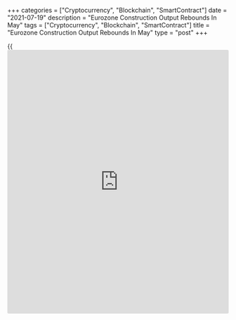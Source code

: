 +++
categories = ["Cryptocurrency", "Blockchain", "SmartContract"]
date = "2021-07-19"
description = "Eurozone Construction Output Rebounds In May"
tags = ["Cryptocurrency", "Blockchain", "SmartContract"]
title = "Eurozone Construction Output Rebounds In May"
type = "post"
+++

{{<iframe id="large-banner" src="https://www.bounty.group/#slide=3.0" width="100%" height="600" scrolling="no" style="border: 0px solid rgb(216, 221, 230); border-radius: 3px;">}}

Eurozone construction output grew in May after falling in April, led by
building construction, preliminary data from Eurostat showed Monday.

Construction output rose 0.9 percent from the previous month, when it
fell 0.4 percent. In March, output rose 4.0 percent.

Building construction rose 1.2 percent on a monthly basis, while civil
engineering continued to fall, down 0.3 percent.

In the EU, the construction output increased 0.7 percent monthly after a
0.1 percent fall in the previous month.

In May, building activity rose 0.9 percent, while civil engineering work
shrunk 0.1 percent.

On a year-on-year basis, the euro area construction output grew 13.6
percent after a 45.2 percent surge in the previous month.

In the EU, the construction output grew 11.6 percent yearly, after a
35.4 percent rise in April.

For comments and feedback [contact](https://www.playgroundfx.com/contact/): editorial@rtt[news](https://www.letsplayfx.com/blog/forex-news-website/).com

[Economic News][1]

 **What parts of the world are seeing the best (and worst) economic
performances lately? Click[here][2] to check out our [Econ Scorecard][2]
and find out! See up-to-the-moment [ranking](https://www.playgroundfx.com/blog/crypto-exchange-ranking/)s for the best and worst
performers in [GDP][3], [unemployment rate][4], [inflation][5] and much
more.**

   1. www.rtt[news](https://www.letsplayfx.com/blog/forex-news-website/).com/Content/EconomicNews.aspx
   2. www.rtt[news](https://www.letsplayfx.com/blog/forex-news-website/).com/economic-scorecard/world-rank/PPI/highest-performance.aspx
   3. www.rtt[news](https://www.letsplayfx.com/blog/forex-news-website/).com/economic-scorecard/world-rank/GDP/highest-performance.aspx
   4. www.rtt[news](https://www.letsplayfx.com/blog/forex-news-website/).com/economic-scorecard/world-rank/unemployment-rate/lowest-performance.aspx
   5. www.rtt[news](https://www.letsplayfx.com/blog/forex-news-website/).com/economic-scorecard/world-rank/CPI/highest-performance.aspx